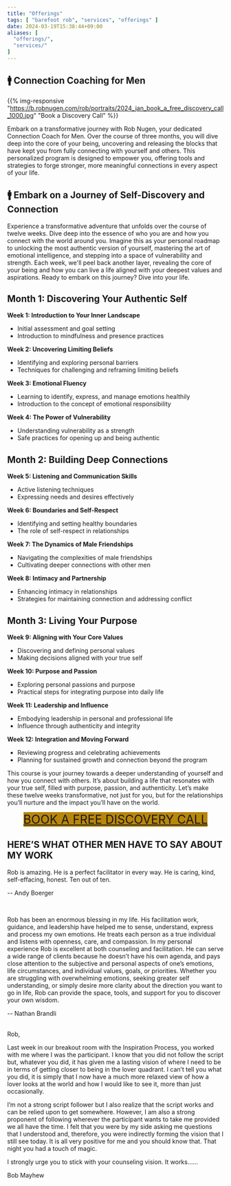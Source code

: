 ```yaml
---
title: "Offerings"
tags: [ "barefoot rob", "services", "offerings" ]
date: 2024-03-19T15:38:44+09:00
aliases: [
  "offerings/",
  "services/"
]
---
```


## 🚹 Connection Coaching for Men

{{% img-responsive "https://b.robnugen.com/rob/portraits/2024_jan_book_a_free_discovery_call_1000.jpg" "Book a Discovery Call" %}}

Embark on a transformative journey with Rob Nugen, your dedicated
Connection Coach for Men. Over the course of three months, you will
dive deep into the core of your being, uncovering and releasing the
blocks that have kept you from fully connecting with yourself and
others. This personalized program is designed to empower you, offering
tools and strategies to forge stronger, more meaningful connections in
every aspect of your life.

## 🚹 Embark on a Journey of Self-Discovery and Connection

<!--  add testimonials here (3 written or 1 video) -->

Experience a transformative adventure that unfolds over the course of
twelve weeks. Dive deep into the essence of who you are and how you
connect with the world around you. Imagine this as your personal
roadmap to unlocking the most authentic version of yourself, mastering
the art of emotional intelligence, and stepping into a space of
vulnerability and strength. Each week, we'll peel back another layer,
revealing the core of your being and how you can live a life aligned
with your deepest values and aspirations. Ready to embark on this
journey?  Dive into your life.

## Month 1: Discovering Your Authentic Self

**Week 1: Introduction to Your Inner Landscape**
  - Initial assessment and goal setting
  - Introduction to mindfulness and presence practices

**Week 2: Uncovering Limiting Beliefs**
  - Identifying and exploring personal barriers
  - Techniques for challenging and reframing limiting beliefs

**Week 3: Emotional Fluency**
  - Learning to identify, express, and manage emotions healthily
  - Introduction to the concept of emotional responsibility

**Week 4: The Power of Vulnerability**
  - Understanding vulnerability as a strength
  - Safe practices for opening up and being authentic

## Month 2: Building Deep Connections

**Week 5: Listening and Communication Skills**
  - Active listening techniques
  - Expressing needs and desires effectively

**Week 6: Boundaries and Self-Respect**
  - Identifying and setting healthy boundaries
  - The role of self-respect in relationships

**Week 7: The Dynamics of Male Friendships**
  - Navigating the complexities of male friendships
  - Cultivating deeper connections with other men

**Week 8: Intimacy and Partnership**
  - Enhancing intimacy in relationships
  - Strategies for maintaining connection and addressing conflict

## Month 3: Living Your Purpose

**Week 9: Aligning with Your Core Values**
  - Discovering and defining personal values
  - Making decisions aligned with your true self

**Week 10: Purpose and Passion**
  - Exploring personal passions and purpose
  - Practical steps for integrating purpose into daily life

**Week 11: Leadership and Influence**
  - Embodying leadership in personal and professional life
  - Influence through authenticity and integrity

**Week 12: Integration and Moving Forward**
  - Reviewing progress and celebrating achievements
  - Planning for sustained growth and connection beyond the program

This course is your journey towards a deeper understanding of yourself
and how you connect with others. It’s about building a life that
resonates with your true self, filled with purpose, passion, and
authenticity. Let’s make these twelve weeks transformative, not just
for you, but for the relationships you’ll nurture and the impact
you’ll have on the world.

<div class="nav-item" style="text-align:center">
<a class="pure-button" style="background-color: darkgoldenrod; font-size:2em" href="https://www.calendly.com/robnugen/discovery">
    BOOK A FREE DISCOVERY CALL
</a>
</div>

## HERE’S WHAT OTHER MEN HAVE TO SAY ABOUT MY WORK

<div class="walk-segment">

Rob is amazing. He is a perfect facilitator in every way.
He is caring, kind, self-effacing, honest. Ten out of ten.

-- Andy Boerger

</div>
<br>
<div class="walk-segment">

Rob has been an enormous blessing in my life. His facilitation work, guidance,
and leadership have helped me to sense, understand, express and process my own
emotions. He treats each person as a true individual and listens with openness,
care, and compassion. In my personal experience Rob is excellent at both
counseling and facilitation. He can serve a wide range of clients because he
doesn’t have his own agenda, and pays close attention to the subjective and
personal aspects of one’s emotions, life circumstances, and individual values,
goals, or priorities. Whether you are struggling with overwhelming emotions,
seeking greater self understanding, or simply desire more clarity about the
direction you want to go in life, Rob can provide the space, tools, and support
for you to discover your own wisdom.

-- Nathan Brandli

</div>
<br>
<div class="walk-segment">
Rob,

Last week in our breakout room with the Inspiration Process, you worked with me where I was the participant.
I know that you did not follow the script but, whatever you did, it has given me a lasting vision of where
I need to be in terms of getting closer to being in the lover quadrant.  I can’t tell you what you did,
it is simply that I now have a much more relaxed view of how a lover looks at the world and how
I would like to see it, more than just occasionally.

I’m not a strong script follower but I also realize that the script works and can be relied upon to get somewhere.
However, I am also a strong proponent of following wherever the participant wants to take me provided we all have the time.
I felt that you were by my side asking me questions that I understood and, therefore, you were indirectly
forming the vision that I still see today.  It is all very positive for me and you should know that.
That night you had a touch of magic.

I strongly urge you to stick with your counseling vision.  It works……

Bob Mayhew
</div>
